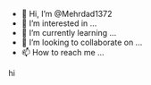 - 👋 Hi, I’m @Mehrdad1372
- 👀 I’m interested in ...
- 🌱 I’m currently learning ...
- 💞️ I’m looking to collaborate on ...
- 📫 How to reach me ...

<!---
Mehrdad1372/Mehrdad1372 is a ✨ special ✨ repository because its `README.md` (this file) appears on your GitHub profile.
You can click the Preview link to take a look at your changes.kmehrdad
--->
hi
